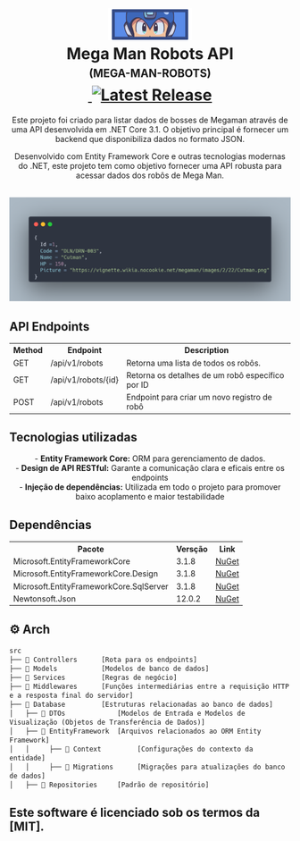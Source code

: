 <h1 align="center">
  <br />
  <img
    src="./_docs/assets/icon.png"
    alt="Mega Man Robots API"
    width="150"
  />
  <br />
  <b>Mega Man Robots API</b>
  <br />
  <sub
    ><sup><b>(MEGA-MAN-ROBOTS)</b></sup></sub
  >
  <br />
  <a
    href="https://github.com/Escarletx/MegaApiDotnetCore/actions/workflows/build.yml"
  >
    <img
      src="https://github.com/Escarletx/MegaApiDotnetCore/actions/workflows/build.yml/badge.svg"
      alt=""
    />
  </a>
  <a href="https://github.com/Escarletx/MegaApiDotnetCore/releases/latest">
    <img
      src="https://img.shields.io/github/v/release/Escarletx/MegaApiDotnetCore"
      alt="Latest Release"
    />
  </a>
</h1>

<p align="center">
  Este projeto foi criado para listar dados de bosses de Megaman através de uma API desenvolvida em .NET Core 3.1. O objetivo principal é fornecer um backend que disponibiliza dados no formato JSON.
  <br />

</p>

<p align="center">
  Desenvolvido com Entity Framework Core e outras tecnologias modernas do .NET, este projeto tem como objetivo fornecer uma API robusta para acessar dados dos robôs de Mega Man.
  <br />
</p>

<p align="center">
  <br />
  <img src="./_docs/assets/carbon.png" />
</p>

## API Endpoints

<table align="center">
  <tr>
    <th>Method</th>
    <th>Endpoint</th>
    <th>Description</th>
  </tr>
  <tr>
    <td>GET</td>
    <td>/api/v1/robots</td>
    <td>Retorna uma lista de todos os robôs.</td>
  </tr>
  <tr>
    <td>GET</td>
    <td>/api/v1/robots/{id}</td>
    <td>Retorna os detalhes de um robô específico por ID</td>
  </tr>
  <tr>
    <td>POST</td>
    <td>/api/v1/robots</td>
    <td>Endpoint para criar um novo registro de robô</td>
  </tr>
</table>

## Tecnologias utilizadas

<p align="center">
  - <b>Entity Framework Core:</b> ORM para gerenciamento de dados.<br />
  - <b>Design de API RESTful:</b> Garante a comunicação clara e eficais entre os endpoints<br />
  - <b>Injeção de dependências:</b> Utilizada em todo o projeto para promover baixo acoplamento e maior testabilidade<br />
</p>

## Dependências

<table align="center">
  <tr>
    <th>Pacote</th>
    <th>Versção</th>
    <th>Link</th>
  </tr>
  <tr>
    <td>Microsoft.EntityFrameworkCore</td>
    <td>3.1.8</td>
    <td>
      <a
        href="https://www.nuget.org/packages/Microsoft.EntityFrameworkCore/3.1.8"
        >NuGet</a
      >
    </td>
  </tr>
  <tr>
    <td>Microsoft.EntityFrameworkCore.Design</td>
    <td>3.1.8</td>
    <td>
      <a
        href="https://www.nuget.org/packages/Microsoft.EntityFrameworkCore.Design/3.1.8"
        >NuGet</a
      >
    </td>
  </tr>
  <tr>
    <td>Microsoft.EntityFrameworkCore.SqlServer</td>
    <td>3.1.8</td>
    <td>
      <a
        href="https://www.nuget.org/packages/Microsoft.EntityFrameworkCore.SqlServer/3.1.8"
        >NuGet</a
      >
    </td>
  </tr>
  <tr>
    <td>Newtonsoft.Json</td>
    <td>12.0.2</td>
    <td>
      <a href="https://www.nuget.org/packages/Newtonsoft.Json/12.0.2">NuGet</a>
    </td>
  </tr>
</table>

## :gear: Arch

```🌐
src
├── 📂 Controllers      [Rota para os endpoints]
├── 📂 Models           [Modelos de banco de dados]
├── 📂 Services         [Regras de negócio]
├── 📂 Middlewares      [Funções intermediárias entre a requisição HTTP e a resposta final do servidor]
├── 📂 Database         [Estruturas relacionadas ao banco de dados]
│   ├── 📂 DTOs             [Modelos de Entrada e Modelos de Visualização (Objetos de Transferência de Dados)]
│   ├── 📂 EntityFramework  [Arquivos relacionados ao ORM Entity Framework]
│   │     ├── 📂 Context         [Configurações do contexto da entidade]
│   │     ├── 📂 Migrations      [Migrações para atualizações do banco de dados]
│   ├── 📂 Repositories     [Padrão de repositório]
```

## Este software é licenciado sob os termos da [MIT].
